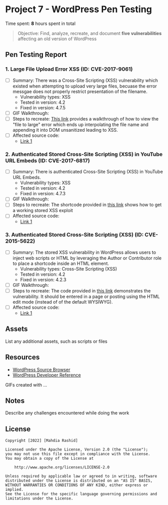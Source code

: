 # Project 7 - WordPress Pen Testing

Time spent: **8** hours spent in total

> Objective: Find, analyze, recreate, and document **five vulnerabilities** affecting an old version of WordPress

## Pen Testing Report

### 1. Large File Upload Error XSS (ID: CVE-2017-9061)
- [ ] Summary: There was a Cross-Site Scripting (XSS) vulnerability which existed when attempting to upload very large files, becuase the error messgae does not properly restrict presentation of the filename. 
  - Vulnerability types: XSS
  - Tested in version: 4.2
  - Fixed in version: 4.7.5
- [ ] GIF Walkthrough: 
- [ ] Steps to recreate: [This link](https://hackerone.com/reports/203515) provides a walkthrough of how to view the "file to large" error which ends up interpolating the file name and appending it into DOM unsanitized leading to XSS. 
- [ ] Affected source code:
  - [Link 1](https://github.com/WordPress/WordPress/commit/8c7ea71edbbffca5d9766b7bea7c7f3722ffafa6)
  
### 2. Authenticated Stored Cross-Site Scripting (XSS) in YouTube URL Embeds (ID: CVE-2017-6817)

- [ ] Summary: There is authenticated Cross-Site Scripting (XSS) in YouTube URL Embeds.
  - Vulnerability types: XSS
  - Tested in version: 4.2
  - Fixed in version: 4.7.3
- [ ] GIF Walkthrough: 
- [ ] Steps to recreate: The shortcode provided in [this link](https://blog.sucuri.net/2017/03/stored-xss-in-wordpress-core.html) shows how to get a working stored XSS exploit
- [ ] Affected source code:
  - [Link 1](https://github.com/WordPress/WordPress/commit/419c8d97ce8df7d5004ee0b566bc5e095f0a6ca8)

### 3. Authenticated Stored Cross-Site Scripting (XSS) (ID: CVE-2015-5622)

- [ ] Summary: The stored XSS vulnerability in WordPress allows users to inject web scripts or HTML by leveraging the Author or Contributor role to place a shortcode inside an HTML element.
  - Vulnerability types: Cross-Site Scripting (XSS)
  - Tested in version: 4.2
  - Fixed in version: 4.2.3 
- [ ] GIF Walkthrough: 
- [ ] Steps to recreate: The code provided in [this link](https://klikki.fi/wordpress-core-stored-xss/) demonstrates the vulnerability. It should be entered in a page or posting using the HTML edit mode (instead of of the default WYSIWYG).
- [ ] Affected source code:
  - [Link 1](https://core.trac.wordpress.org/changeset/33359)



## Assets

List any additional assets, such as scripts or files

## Resources

- [WordPress Source Browser](https://core.trac.wordpress.org/browser/)
- [WordPress Developer Reference](https://developer.wordpress.org/reference/)

GIFs created with  ...
<!-- Recommended GIF Tools:
[Kap](https://getkap.co/) for macOS
[ScreenToGif](https://www.screentogif.com/) for Windows
[peek](https://github.com/phw/peek) for Linux. -->

## Notes

Describe any challenges encountered while doing the work

## License

    Copyright [2022] [Mahdia Rashid]

    Licensed under the Apache License, Version 2.0 (the "License");
    you may not use this file except in compliance with the License.
    You may obtain a copy of the License at

        http://www.apache.org/licenses/LICENSE-2.0

    Unless required by applicable law or agreed to in writing, software
    distributed under the License is distributed on an "AS IS" BASIS,
    WITHOUT WARRANTIES OR CONDITIONS OF ANY KIND, either express or implied.
    See the License for the specific language governing permissions and
    limitations under the License.

